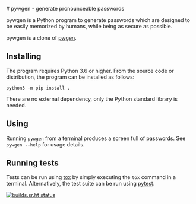 # pywgen - generate pronounceable passwords

pywgen is a Python program to generate passwords which are designed to be
easily memorized by humans, while being as secure as possible.

pywgen is a clone of [pwgen](https://github.com/tytso/pwgen).

## Installing

The program requires Python 3.6 or higher. From the source code or
distribution, the program can be installed as follows:

    python3 -m pip install .

There are no external dependency, only the Python standard library is needed.

## Using

Running `pywgen` from a terminal produces a screen full of passwords. See
`pywgen --help` for usage details.

## Running tests

Tests can be run using [tox](https://tox.readthedocs.io/) by simply executing
the `tox` command in a terminal. Alternatively, the test suite can be run
using [pytest](https://docs.pytest.org/).

[![builds.sr.ht status](https://builds.sr.ht/~dlax/pywgen.svg)](https://builds.sr.ht/~dlax/pywgen?)
